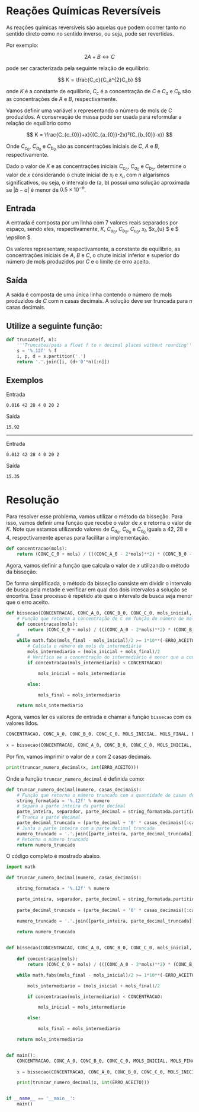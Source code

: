 # Reações Químicas Reversíveis

As reações químicas reversíveis são aquelas que podem ocorrer tanto no sentido direto como no sentido inverso, ou seja, pode ser revertidas.

Por exemplo:

$$
2A + B \leftrightarrow C
$$

pode ser caracterizada pela seguinte relação de equilíbrio:

$$
K = \frac{C_c}{C_a^{2}C_b}
$$

onde $K$ é a constante de equilíbrio, $C_c$ é a concentração de $C$ e $C_a$ e $C_b$ são as concentrações de $A$ e $B$, respectivamente.

Vamos definir uma variável x representando o número de mols de C produzidos. A conservação de massa pode ser usada para reformular a relação de equilíbrio como

$$
K = \frac{C_{c_{0}}+x}{(C_{a_{0}}-2x)²(C_{b_{0}}-x)}
$$

Onde $C_{c_{0}}$, $C_{a_{0}}$ e $C_{b_{0}}$ são as concentrações iniciais de $C$, $A$ e $B$, respectivamente.

Dado o valor de $K$ e as concentrações iniciais $C_{c_{0}}$, $C_{a_{0}}$ e $C_{b_{0}}$, determine o valor de $x$ considerando o chute inicial de $x_{l}$ e $x_{u}$ com $n$ algarismos significativos, ou seja, o intervalo de (a, b) possui uma solução aproximada se $|b-a|$ é menor de $0.5 \times 10^{-n}$. 

## Entrada

A entrada é composta por um linha com 7 valores reais separados por espaço, sendo eles, respectivamente, $K$, $C_{a_{0}}$, $C_{b_{0}}$, $C_{c_{0}}$, $x_{l}$, $x_{u} $ e $ \epsilon $.

Os valores representam, respectivamente, a constante de equilíbrio, as concentrações iniciais de $A$, $B$ e $C$, o chute inicial inferior e superior do número de mols produzidos por $C$ e o limite de erro aceito.

## Saída

A saída é composta de uma única linha contendo o número de mols produzidos de $C$ com $n$ casas decimais. A solução deve ser truncada para $n$ casas decimais.

## Utilize a seguinte função:
    
```python
def truncate(f, n):
    '''Truncates/pads a float f to n decimal places without rounding'''
    s = '%.12f' % f
    i, p, d = s.partition('.')
    return '.'.join([i, (d+'0'*n)[:n]])
```

## Exemplos

Entrada

    0.016 42 28 4 0 20 2

Saída

    15.92
---

Entrada

    0.012 42 28 4 0 20 2

Saída

    15.35

# Resolução

Para resolver esse problema, vamos utilizar o método da bisseção. Para isso, vamos definir uma função que recebe o valor de $x$ e retorna o valor de $K$.
Note que estamos utilizando valores de $C_{a_{0}}$, $C_{b_{0}}$ e $C_{c_{0}}$ iguais a 42, 28 e 4, respectivamente apenas para facilitar a implementação.

```python
def concentracao(mols):
    return (CONC_C_0 + mols) / (((CONC_A_0 - 2*mols)**2) * (CONC_B_0 - mols))
```

Agora, vamos definir a função que calcula o valor de $x$ utilizando o método da bisseção.

De forma simplificada, o método da bisseção consiste em dividir o intervalo de busca pela metade e verificar em qual dos dois intervalos a solução se encontra. Esse processo é repetido até que o intervalo de busca seja menor que o erro aceito.

```python
def bissecao(CONCENTRACAO, CONC_A_0, CONC_B_0, CONC_C_0, mols_inicial, mols_final, ERRO_ACEITO):
    # Função que retorna a concentração de C em função do número de mols de C
    def concentracao(mols):
        return (CONC_C_0 + mols) / (((CONC_A_0 - 2*mols)**2) * (CONC_B_0 - mols))
    #
    while math.fabs(mols_final - mols_inicial)/2 >= 1*10**(-ERRO_ACEITO-1):
        # Calcula o número de mols do intermediário
        mols_intermediario = (mols_inicial + mols_final)/2
        # Verifica se a concentração do intermediário é menor que a concentração desejada
        if concentracao(mols_intermediario) < CONCENTRACAO:

            mols_inicial = mols_intermediario

        else:

            mols_final = mols_intermediario

    return mols_intermediario
```

Agora, vamos ler os valores de entrada e chamar a função `bissecao` com os valores lidos.

```python
CONCENTRACAO, CONC_A_0, CONC_B_0, CONC_C_0, MOLS_INICIAL, MOLS_FINAL, ERRO_ACEITO = map(float, input().split())
    
x = bissecao(CONCENTRACAO, CONC_A_0, CONC_B_0, CONC_C_0, MOLS_INICIAL, MOLS_FINAL, ERRO_ACEITO)

```

Por fim, vamos imprimir o valor de $x$ com 2 casas decimais.

```python
print(truncar_numero_decimal(x, int(ERRO_ACEITO)))
```

Onde a função `truncar_numero_decimal` é definida como:

```python
def truncar_numero_decimal(numero, casas_decimais):
    # Função que retorna o número truncado com a quantidade de casas decimais desejada
    string_formatada = '%.12f' % numero
    # Separa a parte inteira da parte decimal
    parte_inteira, separador, parte_decimal = string_formatada.partition('.')
    # Trunca a parte decimal
    parte_decimal_truncada = (parte_decimal + '0' * casas_decimais)[:casas_decimais]
    # Junta a parte inteira com a parte decimal truncada
    numero_truncado = '.'.join([parte_inteira, parte_decimal_truncada])
    # Retorna o número truncado
    return numero_truncado
```

O código completo é mostrado abaixo.

```python
import math

def truncar_numero_decimal(numero, casas_decimais):

    string_formatada = '%.12f' % numero

    parte_inteira, separador, parte_decimal = string_formatada.partition('.')
    
    parte_decimal_truncada = (parte_decimal + '0' * casas_decimais)[:casas_decimais]

    numero_truncado = '.'.join([parte_inteira, parte_decimal_truncada])
    
    return numero_truncado


def bissecao(CONCENTRACAO, CONC_A_0, CONC_B_0, CONC_C_0, mols_inicial, mols_final, ERRO_ACEITO):
    
    def concentracao(mols):
        return (CONC_C_0 + mols) / (((CONC_A_0 - 2*mols)**2) * (CONC_B_0 - mols))

    while math.fabs(mols_final - mols_inicial)/2 >= 1*10**(-ERRO_ACEITO-1):

        mols_intermediario = (mols_inicial + mols_final)/2

        if concentracao(mols_intermediario) < CONCENTRACAO:

            mols_inicial = mols_intermediario

        else:

            mols_final = mols_intermediario

    return mols_intermediario


def main():
    CONCENTRACAO, CONC_A_0, CONC_B_0, CONC_C_0, MOLS_INICIAL, MOLS_FINAL, ERRO_ACEITO = map(float, input().split())
    
    x = bissecao(CONCENTRACAO, CONC_A_0, CONC_B_0, CONC_C_0, MOLS_INICIAL, MOLS_FINAL, ERRO_ACEITO)

    print(truncar_numero_decimal(x, int(ERRO_ACEITO)))


if __name__ == '__main__':
    main()
```